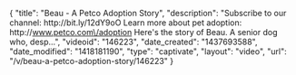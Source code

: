 {
    "title": "Beau - A Petco Adoption Story",
    "description": "Subscribe to our channel: http:\/\/bit.ly\/12dY9oO Learn more about pet adoption: http:\/\/www.petco.com\/adoption Here's the story of Beau. A senior dog who, desp...",
    "videoid": "146223",
    "date_created": "1437693588",
    "date_modified": "1418181190",
    "type": "captivate",
    "layout": "video",
    "url": "\/v\/beau-a-petco-adoption-story\/146223"
}